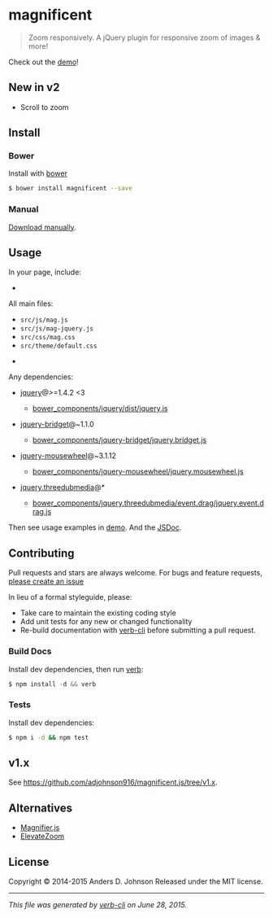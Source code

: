 # magnificent

> Zoom responsively. A jQuery plugin for responsive zoom of images & more!

Check out the [demo](http://andrz.me/magnificent.js/examples/demo/)!

## New in v2

* Scroll to zoom

## Install

### Bower

Install with [bower](http://bower.io/)

```sh
$ bower install magnificent --save
```

### Manual

[Download manually](https://github.com/adjohnson916/magnificent.js/releases).

## Usage

In your page, include:

* 
All main files:

  - `src/js/mag.js`
  - `src/js/mag-jquery.js`
  - `src/css/mag.css`
  - `src/theme/default.css`
* 
Any dependencies:

  - [jquery](https://github.com/jquery/jquery)@>=1.4.2 <3
    + [bower_components/jquery/dist/jquery.js](https://raw.githubusercontent.com/jquery/jquery/2.1.4/dist/jquery.js)

  - [jquery-bridget](https://github.com/desandro/jquery-bridget)@~1.1.0
    + [bower_components/jquery-bridget/jquery.bridget.js](https://raw.githubusercontent.com/desandro/jquery-bridget/v1.1.0/jquery.bridget.js)

  - [jquery-mousewheel](https://github.com/jquery/jquery-mousewheel)@~3.1.12
    + [bower_components/jquery-mousewheel/jquery.mousewheel.js](https://raw.githubusercontent.com/jquery/jquery-mousewheel/3.1.12/./jquery.mousewheel.js)

  - [jquery.threedubmedia](https://github.com/threedubmedia/jquery.threedubmedia)@*
    + [bower_components/jquery.threedubmedia/event.drag/jquery.event.drag.js](https://raw.githubusercontent.com/threedubmedia/jquery.threedubmedia/master/event.drag/jquery.event.drag.js)

Then see usage examples in [demo](http://andrz.me/magnificent.js/examples/demo/). And the [JSDoc](http://andrz.me/magnificent.js/doc/).

## Contributing

Pull requests and stars are always welcome. For bugs and feature requests, [please create an issue](https://github.com/owner/project/issues/new)

In lieu of a formal styleguide, please:

* Take care to maintain the existing coding style
* Add unit tests for any new or changed functionality
* Re-build documentation with [verb-cli](https://github.com/assemble/verb-cli) before submitting a pull request.

### Build Docs

Install dev dependencies, then run [verb](https://github.com/verbose/verb):

```js
$ npm install -d && verb
```

### Tests

Install dev dependencies:

```sh
$ npm i -d && npm test
```

## v1.x

See https://github.com/adjohnson916/magnificent.js/tree/v1.x.

## Alternatives

* [Magnifier.js](http://mark-rolich.github.io/Magnifier.js/)
* [ElevateZoom](http://www.elevateweb.co.uk/image-zoom)

## License

Copyright © 2014-2015 Anders D. Johnson
Released under the MIT license.

***

_This file was generated by [verb-cli](https://github.com/assemble/verb-cli) on June 28, 2015._